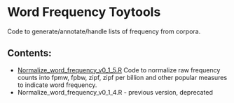 # Word Frequency Toytools
Code to generate/annotate/handle lists of frequency from corpora.

## Contents:
- [Normalize_word_frequency_v0_1_5.R](https://github.com/franfranz/Word_Frequency_Toytools/blob/main/Normalize_word_frequency_v0_1_5.R) Code to normalize raw frequency counts into fpmw, fpbw, zipf, zipf per billion and other popular measures to indicate word frequency. 
- Normalize_word_frequency_v0_1_4.R - previous version, deprecated
